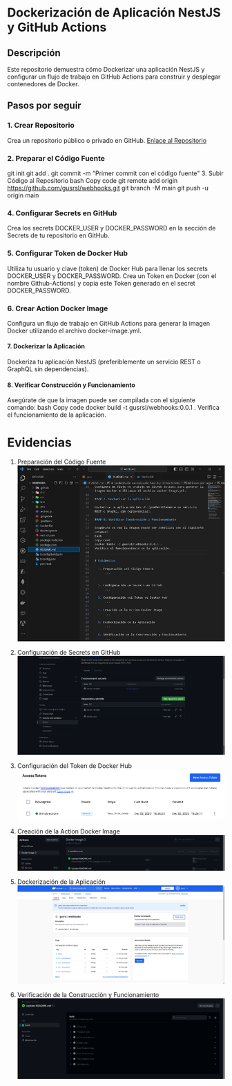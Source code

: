 # Dockerización de Aplicación NestJS y GitHub Actions

## Descripción
Este repositorio demuestra cómo Dockerizar una aplicación NestJS y configurar un flujo de trabajo en GitHub Actions para construir y desplegar contenedores de Docker.

## Pasos por seguir

### 1. Crear Repositorio

Crea un repositorio público o privado en GitHub. [Enlace al Repositorio](https://github.com/gusrsl/webhooks)

### 2. Preparar el Código Fuente


git init
git add .
git commit -m "Primer commit con el código fuente"
3. Subir Código al Repositorio
bash
Copy code
git remote add origin https://github.com/gusrsl/webhooks.git
git branch -M main
git push -u origin main

### 4. Configurar Secrets en GitHub

Crea los secrets DOCKER_USER y DOCKER_PASSWORD en la sección de Secrets de tu repositorio en GitHub.

### 5. Configurar Token de Docker Hub

Utiliza tu usuario y clave (token) de Docker Hub para llenar los secrets DOCKER_USER y DOCKER_PASSWORD.
Crea un Token en Docker (con el nombre Github-Actions) y copia este Token generado en el secret DOCKER_PASSWORD.

### 6. Crear Action Docker Image
Configura un flujo de trabajo en GitHub Actions para generar la imagen Docker utilizando el archivo docker-image.yml.

#### 7. Dockerizar la Aplicación

Dockeriza tu aplicación NestJS (preferiblemente un servicio REST o GraphQL sin dependencias).

#### 8. Verificar Construcción y Funcionamiento

Asegúrate de que la imagen puede ser compilada con el siguiente comando:
bash
Copy code
docker build -t gusrsl/webhooks:0.0.1 .
Verifica el funcionamiento de la aplicación.


# Evidencias

  1. Preparación del Código Fuente
      ![Código Fuente](./screenshots/cap1.png)

  2. Configuración de Secrets en GitHub
      ![Configuración de Secrets en GitHub](./screenshots/cap2.png)

  3. Configuración del Token de Docker Hub
      ![Token de Docker Hub](./screenshots/cap3.png)

  4. Creación de la Action Docker Image
      ![Action Docker Image](./screenshots/cap4.png)

  5. Dockerización de la Aplicación
      ![Dockerización de la Aplicación](./screenshots/cap5.png)

  6. Verificación de la Construcción y Funcionamiento
      ![Construcción y Funcionamiento](./screenshots/cap6.png)
